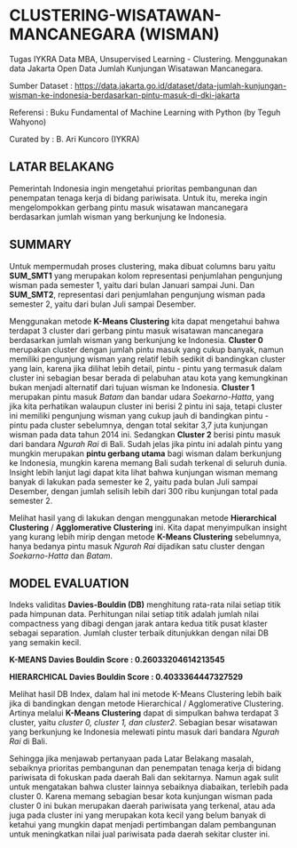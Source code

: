 # CLUSTERING-WISATAWAN-MANCANEGARA (WISMAN)

Tugas IYKRA Data MBA, Unsupervised Learning - Clustering. Menggunakan data Jakarta Open Data Jumlah Kunjungan Wisatawan Mancanegara.

Sumber Dataset : https://data.jakarta.go.id/dataset/data-jumlah-kunjungan-wisman-ke-indonesia-berdasarkan-pintu-masuk-di-dki-jakarta

Referensi : Buku Fundamental of Machine Learning with Python (by Teguh Wahyono)

Curated by : B. Ari Kuncoro (IYKRA)

## LATAR BELAKANG

Pemerintah Indonesia ingin mengetahui prioritas pembangunan dan penempatan tenaga kerja di bidang pariwisata. 
Untuk itu, mereka ingin mengelompokkan gerbang pintu masuk wisatawan mancanegara berdasarkan jumlah wisman yang berkunjung ke Indonesia.

## SUMMARY 

Untuk mempermudah proses clustering, maka dibuat columns baru yaitu **SUM_SMT1** yang merupakan kolom representasi penjumlahan pengunjung wisman pada semester 1, yaitu dari bulan Januari sampai Juni. 
Dan **SUM_SMT2**, representasi dari penjumlahan pengunjung wisman pada semester 2, yaitu dari bulan Juli sampai Desember.

Menggunakan metode **K-Means Clustering** kita dapat mengetahui bahwa terdapat 3 cluster dari gerbang pintu masuk wisatawan mancanegara berdasarkan jumlah wisman yang berkunjung ke Indonesia. 
**Cluster 0** merupakan cluster dengan jumlah pintu masuk yang cukup banyak, namun memiliki pengunjung wisman yang relatif lebih sedikit di bandingkan cluster yang lain, karena jika dilihat lebih detail, 
pintu - pintu yang termasuk dalam cluster ini sebagian besar berada di pelabuhan atau kota yang kemungkinan bukan menjadi alternatif dari tujuan wisman ke Indonesia. 
**Cluster 1** merupakan pintu masuk *Batam* dan bandar udara *Soekarno-Hatta*, yang jika kita perhatikan walaupun cluster ini berisi 2 pintu ini saja, 
tetapi cluster ini memiliki pengunjung wisman yang cukup jauh di bandingkan pintu - pintu pada cluster sebelumnya, dengan total sekitar 3,7 juta kunjungan wisman pada data tahun 2014 ini. 
Sedangkan **Cluster 2** berisi pintu masuk dari bandara *Ngurah Rai* di Bali. Sudah jelas jika pintu ini adalah pintu yang mungkin merupakan **pintu gerbang utama** bagi wisman dalam berkunjung ke Indonesia, 
mungkin karena memang Bali sudah terkenal di seluruh dunia. Insight lebih lanjut lagi dapat kita lihat bahwa kunjungan wisman memang banyak di lakukan pada semester ke 2, yaitu pada bulan Juli sampai Desember, 
dengan jumlah selisih lebih dari 300 ribu kunjungan total pada semester 2. 

Melihat hasil yang di lakukan dengan menggunakan metode **Hierarchical Clustering** / **Agglomerative Clustering** ini. 
Kita dapat menyimpulkan insight yang kurang lebih mirip dengan metode **K-Means Clustering** sebelumnya, hanya bedanya pintu masuk *Ngurah Rai* dijadikan satu cluster dengan *Soekarno-Hatta* dan *Batam*.

## MODEL EVALUATION

Indeks validitas **Davies-Bouldin (DB)** menghitung rata-rata nilai setiap titik pada himpunan data. 
Perhitungan nilai setiap titik adalah jumlah nilai compactness yang dibagi dengan jarak antara kedua titik pusat klaster sebagai separation. 
Jumlah cluster terbaik ditunjukkan dengan nilai DB yang semakin kecil.  

**K-MEANS Davies Bouldin Score : 0.26033204614213545**

**HIERARCHICAL Davies Bouldin Score : 0.4033364447327529**

Melihat hasil DB Index, dalam hal ini metode K-Means Clustering lebih baik jika di bandingkan dengan metode Hierarchical / Agglomerative Clustering.
Artinya melalui **K-Means Clustering** dapat di simpulkan bahwa terdapat 3 cluster, yaitu *cluster 0, cluster 1, dan cluster2*. 
Sebagian besar wisatawan yang berkunjung ke Indonesia melewati pintu masuk dari bandara *Ngurah Rai* di Bali. 

Sehingga jika menjawab pertanyaan pada Latar Belakang masalah, sebaiknya prioritas pembangunan dan penempatan tenaga kerja di bidang pariwisata di fokuskan pada daerah Bali dan sekitarnya. 
Namun agak sulit untuk mengatakan bahwa cluster lainnya sebaiknya diabaikan, terlebih pada cluster 0. 
Karena memang sebagian besar kota kunjungan wisman pada cluster 0 ini bukan merupakan daerah pariwisata yang terkenal,
atau ada juga pada cluster ini yang merupakan kota kecil yang belum banyak di ketahui yang mungkin dapat menjadi pertimbangan dalam pembangunan untuk meningkatkan nilai jual pariwisata pada daerah sekitar cluster ini.
